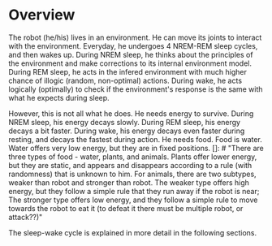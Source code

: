 # Overview

The robot (he/his) lives in an environment. He can move its joints to interact with the environment. Everyday, he undergoes 4 NREM-REM sleep cycles, and then wakes up. During NREM sleep, he thinks about the principles of the environment and make corrections to its internal environment model. During REM sleep, he acts in the infered environment with much higher chance of illogic (random, non-optimal) actions. During wake, he acts logically (optimally) to check if the environment's response is the same with what he expects during sleep.

However, this is not all what he does. He needs energy to survive. During NREM sleep, his energy decays slowly. During REM sleep, his energy decays a bit faster. During wake, his energy decays even faster during resting, and decays the fastest during action. He needs food. Food is water. Water offers very low energy, but they are in fixed positions.
[]: # "There are three types of food - water, plants, and animals. Plants offer lower energy, but they are static, and appears and disappears according to a rule (with randomness) that is unknown to him. For animals, there are two subtypes, weaker than robot and stronger than robot. The weaker type offers high energy, but they follow a simple rule that they run away if the robot is near; The stronger type offers low energy, and they follow a simple rule to move towards the robot to eat it (to defeat it there must be multiple robot, or attack??)"

The sleep-wake cycle is explained in more detail in the following sections.


